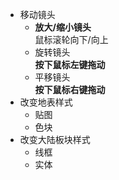 * 移动镜头
	* **放大/缩小镜头**<br>
	鼠标滚轮向下/向上
	* 旋转镜头<br>
	**按下鼠标左键拖动**
	* 平移镜头<br>
	**按下鼠标右键拖动**
* 改变地表样式
	* 贴图
	* 色块
* 改变大陆板块样式
	* 线框
	* 实体
